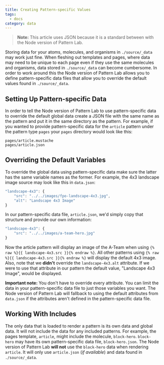 ```yaml
---
title: Creating Pattern-specific Values
tags:
  - docs
category: data
---
```


> **Note:** This article uses JSON because it is a standard between with the Node version of Pattern Lab.

Storing data for your atoms, molecules, and organisms in `./source/_data` may work just fine. When fleshing out templates and pages, where data may need to be unique to each page even if they use the same molecules and organisms, data stored in `./source/_data` can become cumbersome. In order to work around this the Node version of Pattern Lab allows you to define pattern-specific data files that allow you to override the default values found in `./source/_data`.

## Setting Up Pattern-specific Data

In order to tell the Node version of Pattern Lab to use pattern-specific data to override the default global data create a JSON file with the same name as the pattern and put it in the same directory as the pattern. For example, if you wanted to provide pattern-specific data for the `article` pattern under the pattern type `pages` your `pages` directory would look like this:

```
pages/article.mustache
pages/article.json
```

## Overriding the Default Variables

To override the global data using pattern-specific data make sure the latter has the same variable names as the former. For example, the 4x3 landscape image source may look like this in `data.json`:

```javascript
"landscape-4x3": {
    "src": "../../images/fpo-landscape-4x3.jpg",
    "alt": "Landscape 4x3 Image"
}
```

In our pattern-specific data file, `article.json`, we'd simply copy that structure and provide our own information:

```javascript
"landscape-4x3": {
    "src": "../../images/a-team-hero.jpg"
}
```

Now the article pattern will display an image of the A-Team when using `{% raw %}{{ landscape-4x3.src }}{% endraw %}`. All other patterns using `{% raw %}{{ landscape-4x3.src }}{% endraw %}` will display the default 4x3 image. Also, note that we **didn't** override the `landscape-4x3.alt` attribute. If we were to use that attribute in our pattern the default value, "Landscape 4x3 Image", would be displayed.

**Important note:** You don't have to override every attribute. You can limit the data in your pattern-specific data file to just those variables you want. The Node version of Pattern Lab will fallback to using the default attributes from `data.json` if the attributes aren't defined in the pattern-specific data file.

## Working With Includes

The only data that is loaded to render a pattern is its own data and global data. It will not include the data for any included patterns. For example, the pages template, `article`, might include the molecule, `block-hero`. `block-hero` may have its own pattern-specific data file, `block-hero.json`. The Node version of Pattern Lab **will not** use the `block-hero` data when rendering `article`. It will only use `article.json` (_if available_) and data found in `./source/_data`.



